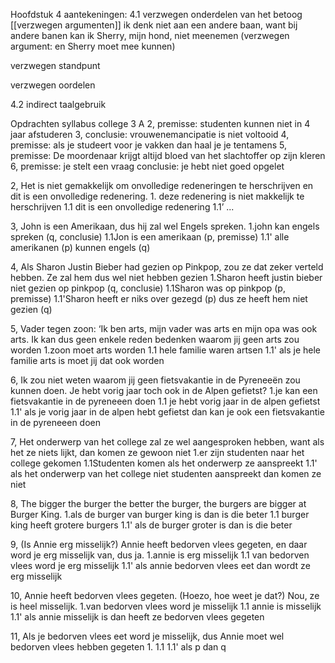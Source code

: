 Hoofdstuk 4 aantekeningen:
4.1 verzwegen onderdelen van het betoog
[[verzwegen argumenten]]
ik denk niet aan een andere baan, want bij andere banen kan ik Sherry, mijn hond, niet meenemen (verzwegen argument: en Sherry moet mee kunnen)

verzwegen standpunt

verzwegen oordelen

4.2
indirect taalgebruik


Opdrachten
syllabus college 3
A
2, premisse: studenten kunnen niet in 4 jaar afstuderen
3, conclusie: vrouwenemancipatie is niet voltooid
4, premisse: als je studeert voor je vakken dan haal je je tentamens
5, premisse: De moordenaar krijgt altijd bloed van het slachtoffer op zijn kleren
6, premisse: je stelt een vraag
  conclusie: je hebt niet goed opgelet

2, Het is niet gemakkelijk om onvolledige redeneringen te herschrijven en dit is een onvolledige redenering. 1. deze redenering is niet makkelijk te herschrijven 
1.1 dit is een onvolledige redenering
1.1’ ...

3, John is een Amerikaan, dus hij zal wel Engels spreken.
1.john kan engels spreken (q, conclusie)
1.1Jon is een amerikaan (p, premisse)
1.1' alle amerikanen (p) kunnen engels (q)

4, Als Sharon Justin Bieber had gezien op Pinkpop, zou ze dat zeker verteld hebben. Ze zal hem dus wel niet hebben gezien
1.Sharon heeft justin bieber niet gezien op pinkpop (q, conclusie)
1.1Sharon was op pinkpop (p, premisse)
1.1'Sharon heeft er niks over gezegd (p) dus ze heeft hem niet gezien (q)

5, Vader tegen zoon: ‘Ik ben arts, mijn vader was arts en mijn opa was ook arts. Ik kan dus geen enkele reden bedenken waarom jij geen arts zou worden
1.zoon moet arts worden
1.1 hele familie waren artsen
1.1' als je hele familie arts is moet jij dat ook worden

6, Ik zou niet weten waarom jij geen fietsvakantie in de Pyreneeën zou kunnen doen. Je hebt vorig jaar toch ook in de Alpen gefietst?
1.je kan een fietsvakantie in de pyreneeen doen
1.1 je hebt vorig jaar in de alpen gefietst
1.1' als je vorig jaar in de alpen hebt gefietst dan kan je ook een fietsvakantie in de pyreneeen doen

7, Het onderwerp van het college zal ze wel aangesproken hebben, want als het ze niets lijkt, dan komen ze gewoon niet
1.er zijn studenten naar het college gekomen
1.1Studenten komen als het onderwerp ze aanspreekt
1.1' als het onderwerp van het college niet studenten aanspreekt dan komen ze niet

8, The bigger the burger the better the burger, the burgers are bigger at Burger King.
1.als de burger van burger king is dan is die beter
1.1  burger king heeft grotere burgers
1.1' als de burger groter is dan is die beter

9, (Is Annie erg misselijk?) Annie heeft bedorven vlees gegeten, en daar word je erg misselijk van, dus ja.
1.annie is erg misselijk
1.1 van bedorven vlees word je erg misselijk
1.1' als annie bedorven vlees eet dan wordt ze erg misselijk

10, Annie heeft bedorven vlees gegeten. (Hoezo, hoe weet je dat?) Nou, ze is heel misselijk.
1.van bedorven vlees word je misselijk
1.1  annie is misselijk
1.1' als annie misselijk is dan heeft ze bedorven vlees gegeten

11, Als je bedorven vlees eet word je misselijk, dus Annie moet wel bedorven vlees hebben gegeten
1.
1.1
1.1' als p dan q 
